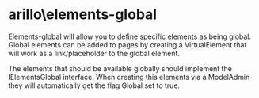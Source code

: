 # arillo\elements-global

Elements-global will allow you to define specific elements as being global. Global elements can be added to pages by creating a VirtualElement that will work as a link/placeholder to the global element.

The elements that should be available globally should implement the IElementsGlobal interface. When creating this elements via a ModelAdmin they will automatically get the flag Global set to true.
